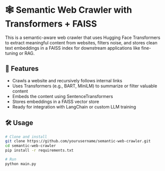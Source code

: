 # 🕸️ Semantic Web Crawler with Transformers + FAISS

This is a semantic-aware web crawler that uses Hugging Face Transformers to extract meaningful content from websites, filters noise, and stores clean text embeddings in a FAISS index for downstream applications like fine-tuning or RAG.

## 🚀 Features
- Crawls a website and recursively follows internal links
- Uses Transformers (e.g., BART, MiniLM) to summarize or filter valuable content
- Embeds the content using SentenceTransformers
- Stores embeddings in a FAISS vector store
- Ready for integration with LangChain or custom LLM training

## 🛠 Usage

```bash
# Clone and install
git clone https://github.com/yourusername/semantic-web-crawler.git
cd semantic-web-crawler
pip install -r requirements.txt

# Run
python main.py
